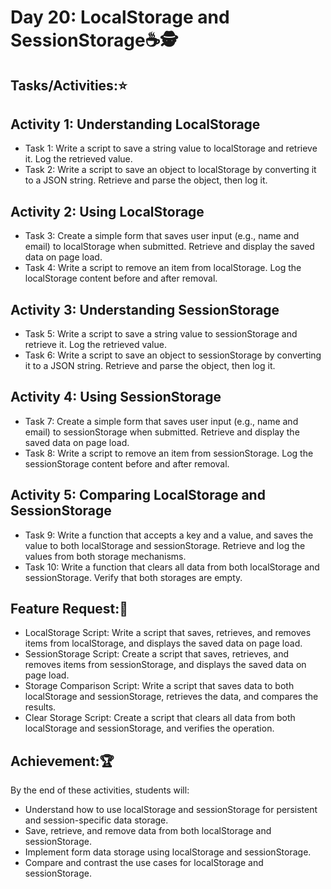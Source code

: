 # Day 20: LocalStorage and SessionStorage☕🕵
## Tasks/Activities:⭐
## Activity 1: Understanding LocalStorage

- Task 1: Write a script to save a string value to localStorage and retrieve it. Log the retrieved value.
- Task 2: Write a script to save an object to localStorage by converting it to a JSON string. Retrieve and parse the object, then log it.
## Activity 2: Using LocalStorage

- Task 3: Create a simple form that saves user input (e.g., name and email) to localStorage when submitted. Retrieve and display the saved data on page load.
- Task 4: Write a script to remove an item from localStorage. Log the localStorage content before and after removal.
## Activity 3: Understanding SessionStorage

- Task 5: Write a script to save a string value to sessionStorage and retrieve it. Log the retrieved value.
- Task 6: Write a script to save an object to sessionStorage by converting it to a JSON string. Retrieve and parse the object, then log it.
## Activity 4: Using SessionStorage

- Task 7: Create a simple form that saves user input (e.g., name and email) to sessionStorage when submitted. Retrieve and display the saved data on page load.
- Task 8: Write a script to remove an item from sessionStorage. Log the sessionStorage content before and after removal.
## Activity 5: Comparing LocalStorage and SessionStorage

- Task 9: Write a function that accepts a key and a value, and saves the value to both localStorage and sessionStorage. Retrieve and log the values from both storage mechanisms.
- Task 10: Write a function that clears all data from both localStorage and sessionStorage. Verify that both storages are empty.
## Feature Request:📲
- LocalStorage Script: Write a script that saves, retrieves, and removes items from localStorage, and displays the saved data on page load.
- SessionStorage Script: Create a script that saves, retrieves, and removes items from sessionStorage, and displays the saved data on page load.
- Storage Comparison Script: Write a script that saves data to both localStorage and sessionStorage, retrieves the data, and compares the results.
- Clear Storage Script: Create a script that clears all data from both localStorage and sessionStorage, and verifies the operation.
## Achievement:🏆
By the end of these activities, students will:

- Understand how to use localStorage and sessionStorage for persistent and session-specific data storage.
- Save, retrieve, and remove data from both localStorage and sessionStorage.
- Implement form data storage using localStorage and sessionStorage.
- Compare and contrast the use cases for localStorage and sessionStorage.
